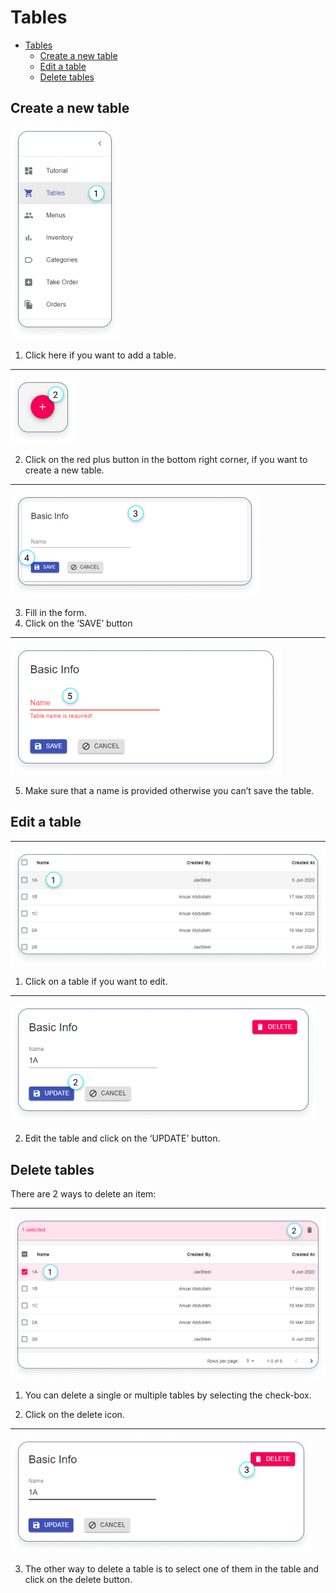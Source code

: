 # Tables

- [Tables](#tables)
  - [Create a new table](#create-a-new-table)
  - [Edit a table](#edit-a-table)
  - [Delete tables](#delete-tables)

## Create a new table

![Tables Menu](../images/tables-images/tables-menu.png)

1. Click here if you want to add a table.

---

![Tables Button](../images/tables-images/tables-add-button.png)

2. Click on the red plus button in the bottom right corner, if you want to create a new table.

---

![Tables Form](../images/tables-images/tables-form.png)

3. Fill in the form.
4. Click on the ‘SAVE’ button

---

![Tables Form Error](../images/tables-images/tables-form-error.png)

5. Make sure that a name is provided otherwise you can’t save the table.

## Edit a table

---

![Tables Table](../images/tables-images/tables-table.png)

1. Click on a table if you want to edit.

---

![Tables Form Edit](../images/tables-images/tables-form-edit.png)

2. Edit the table and click on the ‘UPDATE’ button.

## Delete tables

There are 2 ways to delete an item:

---

![Inventory Table Delete](../images/tables-images/tables-table-delete.png)

1. You can delete a single or multiple tables by selecting the check-box.

2. Click on the delete icon.

---

![Inventory Form Delete](../images/tables-images/tables-form-delete.png)

3. The other way to delete a table is to select one of them in the table and click on the delete button.
